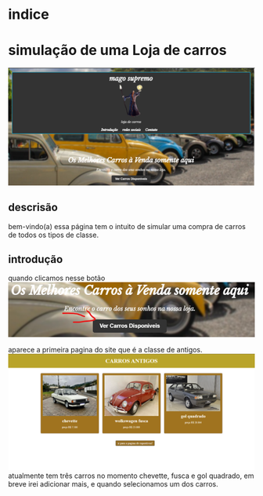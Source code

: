 # indice

# simulação de uma Loja de carros

![image info](img/pag1.png)

## descrisão 
   bem-vindo(a) essa página tem o intuito de simular uma compra de carros de todos os tipos de classe.
## introdução
   quando clicamos nesse botão
   ![image info](img/botao.png)

   aparece a primeira pagina do site que é a classe de antigos. 
  ![image info](img/pag2.png)
   atualmente tem três carros no momento chevette, fusca e gol quadrado, em breve irei adicionar mais,
   e quando selecionamos um dos carros.

